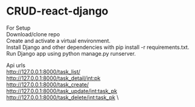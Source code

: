 # CRUD-react-django
For Setup\
Download/clone repo \
Create and activate a virtual environment. \
Install Django and other dependencies with pip install -r requirements.txt. \
Run Django app using python manage.py runserver. 


Api urls \
http://127.0.0.1:8000/task_list/     \
http://127.0.0.1:8000/task_detail/<int:pk> \
http://127.0.0.1:8000/task_create/   \
http://127.0.0.1:8000/task_update/<int:task_pk> \
http://127.0.0.1:8000/task_delete/<int:task_pk>  \
